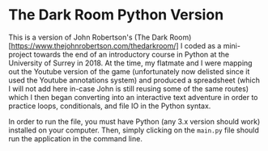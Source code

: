 # The Dark Room Python Version
This is a version of John Robertson's (The Dark Room)[https://www.thejohnrobertson.com/thedarkroom/] I coded as a mini-project towards the end of an introductory course in Python at the University of Surrey in 2018. 
At the time, my flatmate and I were mapping out the Youtube version of the game (unfortunately now delisted since it used the Youtube annotations system) and produced a spreadsheet (which I will not add here in-case John is still reusing some of the same routes) which I then began converting into an interactive text adventure in order to practice loops, conditionals, and file IO in the Python syntax. 

In order to run the file, you must have Python (any 3.x version should work) installed on your computer. Then, simply clicking on the ``main.py`` file should run the application in the command line.
